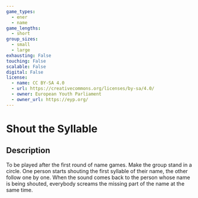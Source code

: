 ```yaml
---
game_types:
  - ener
  - name
game_lengths:
  - short
group_sizes:
  - small
  - large
exhausting: False
touching: False
scalable: False
digital: False
license:
  - name: CC BY-SA 4.0
  - url: https://creativecommons.org/licenses/by-sa/4.0/
  - owner: European Youth Parliament
  - owner_url: https://eyp.org/
---
```

# Shout the Syllable

## Description
To be played after the first round of name games. Make the group stand in a
circle. One person starts shouting the first syllable of their name, the other
follow one by one. When the sound comes back to the person whose name is
being shouted, everybody screams the missing part of the name at the same
time.
